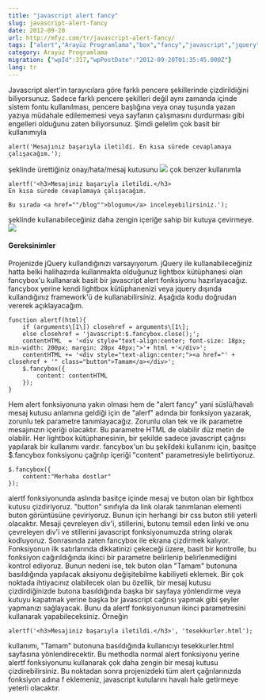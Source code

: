 ```yaml
---
title: "javascript alert fancy"
slug: javascript-alert-fancy
date: 2012-09-20
url: http://mfyz.com/tr/javascript-alert-fancy/
tags: ["alert","Arayüz Programlama","box","fancy","javascript","jquery","js","lightbox","message","modal","plugin"]
category: Arayüz Programlama
migration: {"wpId":317,"wpPostDate":"2012-09-20T01:35:45.000Z"}
lang: tr
---
```


Javascript alert'in tarayıcılara göre farklı pencere şekillerinde çizdirildiğini biliyorsunuz. Sadece farklı pencere şekilleri değil aynı zamanda içinde sistem fontu kullanılması, pencere başlığına veya onay tuşunda yazan yazıya müdahale edilememesi veya sayfanın çalışmasını durdurması gibi engelleri olduğunu zaten biliyorsunuz. Şimdi gelelim çok basit bir kullanımıyla
```
alert('Mesajınız başarıyla iletildi. En kısa sürede cevaplamaya çalışacağım.');
```
şeklinde ürettiğiniz onay/hata/mesaj kutusunu ![](/images/archive/tr/2012/09/jsalert.gif) çok benzer kullanımla
```
alertf('<h3>Mesajiniz başarıyla iletildi.</h3>
En kısa sürede cevaplamaya çalışacağım.

Bu sırada <a href=""/blog"">blogumu</a> inceleyebilirsiniz.');
```
şeklinde kullanabileceğiniz daha zengin içeriğe sahip bir kutuya çevirmeye. ![](/images/archive/tr/2012/09/jsalertf.gif)

#### Gereksinimler

Projenizde jQuery kullandığınızı varsayıyorum. jQuery ile kullanabileceğiniz hatta belki halihazırda kullanmakta olduğunuz lightbox kütüphanesi olan fancybox'u kullanarak basit bir javascript alert fonksiyonu hazırlayacağız. fancybox yerine kendi lightbox kütüphanenizi veya jquery dışında kullandığınız framework'ü de kullanabilirsiniz. Aşağıda kodu doğrudan vererek açıklayacağım.
```
function alertf(html){
    if (arguments\[1\]) closehref = arguments\[1\];
    else closehref = 'javascript:$.fancybox.close();';
    contentHTML  = '<div style="text-align:center; font-size: 18px; min-width: 200px; margin: 20px 40px;">'+ html +'</div>';
    contentHTML += '<div style="text-align:center;"><a href="' + closehref + '" class="button">Tamam</a></div>';
    $.fancybox({
        content: contentHTML
    });
}

```
Hem alert fonksiyonuna yakın olması hem de "alert fancy" yani süslü/havalı mesaj kutusu anlamına geldiği için de "alerf" adında bir fonksiyon yazarak, zorunlu tek parametre tanımlayacağız. Zorunlu olan tek ve ilk parametre mesajınızın içeriği olacaktır. Bu parametre HTML de olabilir düz metin de olabilir. Her lightbox kütüphanesinin, bir şekilde sadece javascript çağrısı yapılarak bir kullanımı vardır. fancybox'un bu şekildeki kullanımı için, basitçe $.fancybox fonksiyonu çağrılıp içeriği "content" parametresiyle belirtiyoruz.
```
$.fancybox({
    content:"Merhaba dostlar"
});

```
alertf fonksiyonunda aslında basitçe içinde mesaj ve buton olan bir lightbox kutusu çizdiriyoruz. "button" sınıfıyla da link olarak tanımlanan elementi buton görüntüsüne çeviriyoruz. Bunun için herhangi bir css buton stili yeterli olacaktır. Mesaji çevreleyen div'i, stillerini, butonu temsil eden linki ve onu çevreleyen div'i ve stillerini javascript fonksiyonumuzda string olarak kodluyoruz. Sonrasında zaten fancybox ile ekrana çizdirmek kalıyor. Fonksiyonun ilk satırlarında dikkatinizi çekeceği üzere, basit bir kontrolle, bu fonksiyon cağırıldığında ikinci bir parametre belirlenip belirlenmediğini kontrol ediyoruz. Bunun nedeni ise, tek buton olan "Tamam" butonuna basıldığında yapılacak aksiyonu değişitebilme kabiliyeti eklemek. Bir çok noktada ihtiyacınız olabilecek olan bu özellik, bir mesaj kutusu çizdirdiğinizde butona basıldığında başka bir sayfaya yönlendirme veya kutuyu kapatmak yerine başka bir javascript cağrısı yapmak gibi şeyler yapmanızı sağlayacak. Bunu da alertf fonksiyonunun ikinci parametresini kullanarak yapabileceksiniz. Örneğin
```
alertf('<h3>Mesajiniz başarıyla iletildi.</h3>', 'tesekkurler.html');

```
kullanımı, "Tamam" butonuna basıldığında kullanıcıyı tesekkurler.html sayfasına yönlendirecektir. Bu methodla normal alert fonksiyonu yerine alertf fonksiyonunu kullanarak çok daha zengin bir mesaj kutusu çizdirebilirsiniz. Bu noktadan sonra projenizdeki tüm alert çağrılarınızda fonksiyon adına f eklemeniz, javascript kutularını havalı hale getirmeye yeterli olacaktır.